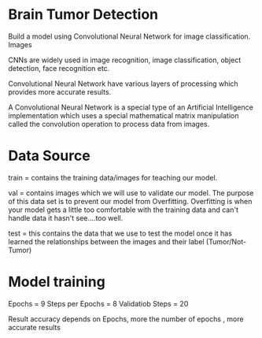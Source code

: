 
# Brain Tumor Detection

Build a model using Convolutional Neural Network for image classification.
Images

CNNs are widely used in image recognition, image classification, object detection, face recognition etc.

Convolutional Neural Network have various layers of processing which provides more accurate results.

A Convolutional Neural Network is a special type of an Artificial Intelligence implementation which uses a special mathematical matrix manipulation called the convolution operation to process data from images.

# Data Source
train = contains the training data/images for teaching our model.

val = contains images which we will use to validate our model. The purpose of this data set is to prevent our model from Overfitting. Overfitting is when your model gets a little too comfortable with the training data and can't handle data it hasn't see....too well.

test = this contains the data that we use to test the model once it has learned the relationships between the images and their label (Tumor/Not-Tumor)

# Model training

Epochs = 9
Steps per Epochs = 8
Validatiob Steps = 20

Result accuracy depends on Epochs, more the number of epochs , more accurate results
